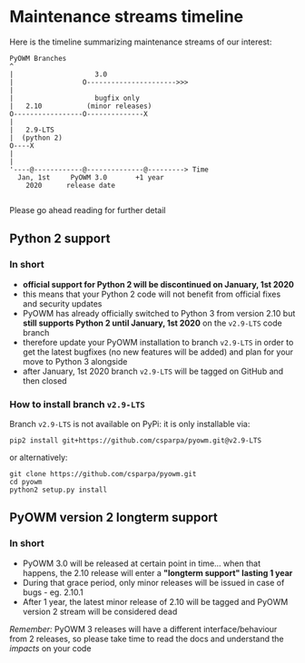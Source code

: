 # Maintenance streams timeline 

Here is the timeline summarizing maintenance streams of our interest:

```
PyOWM Branches
^
|                    3.0
|                 O---------------------->>>  
|
|                    bugfix only
|   2.10           (minor releases)
O-----------------O--------------X
|
|   2.9-LTS
|  (python 2)
O----X
|
|
'----@------------@--------------@---------> Time
  Jan, 1st     PyOWM 3.0       +1 year
	2020      release date
	
```

Please go ahead reading for further detail


## Python 2 support

### In short
  - **official support for Python 2 will be discontinued on January, 1st 2020**
  - this means that your Python 2 code will not benefit from official fixes and security updates
  - PyOWM has already officially switched to Python 3 from version 2.10 but **still supports Python 2 until January, 1st 2020** on the `v2.9-LTS` code branch
  - therefore update your PyOWM installation to branch `v2.9-LTS` in order to get the latest bugfixes (no new features will be added) and plan for your move to Python 3 alongside
  - after January, 1st 2020 branch `v2.9-LTS` will be tagged on GitHub and then closed

### How to install branch `v2.9-LTS`
Branch `v2.9-LTS` is not available on PyPi: it is only installable via: 

```shell
pip2 install git+https://github.com/csparpa/pyowm.git@v2.9-LTS
```

or alternatively:

```shell
git clone https://github.com/csparpa/pyowm.git
cd pyowm 
python2 setup.py install
```
  
## PyOWM version 2 longterm support

### In short
  - PyOWM 3.0 will be released at certain point in time... when that happens, the 2.10 release will enter a **"longterm support" lasting 1 year**
  - During that grace period, only minor releases will be issued in case of bugs - eg. 2.10.1
  - After 1 year, the latest minor release of 2.10 will be tagged and PyOWM version 2 stream will be considered dead

*Remember:* PyOWM 3 releases will have a different interface/behaviour from 2 releases, so please take time to read the docs and understand the _impacts_ on your code

